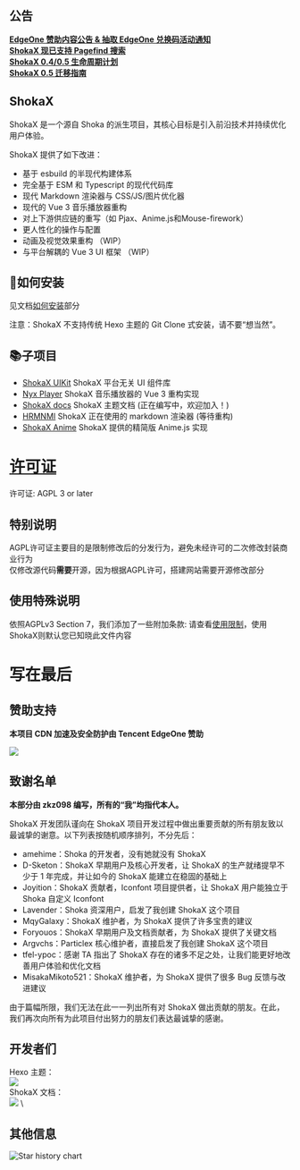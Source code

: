 ## 公告
**[EdgeOne 赞助内容公告 & 抽取 EdgeOne 兑换码活动通知](https://github.com/theme-shoka-x/hexo-theme-shokaX/discussions/446)** \
**[ShokaX 现已支持 Pagefind 搜索](https://github.com/theme-shoka-x/hexo-theme-shokaX/discussions/445)** \
**[ShokaX 0.4/0.5 生命周期计划](https://github.com/theme-shoka-x/hexo-theme-shokaX/discussions/426)** \
**[ShokaX 0.5 迁移指南](https://docs.shokax.kaitaku.xyz/getting-started/migrate/)**

## ShokaX

ShokaX 是一个源自 Shoka 的派生项目，其核心目标是引入前沿技术并持续优化用户体验。

ShokaX 提供了如下改进：
- 基于 esbuild 的半现代构建体系
- 完全基于 ESM 和 Typescript 的现代代码库
- 现代 Markdown 渲染器与 CSS/JS/图片优化器
- 现代的 Vue 3 音乐播放器重构
- 对上下游供应链的重写（如 Pjax、Anime.js和Mouse-firework）
- 更人性化的操作与配置
- 动画及视觉效果重构 （WIP）
- 与平台解耦的 Vue 3 UI 框架 （WIP）

## 🔧如何安装
见文档[如何安装](https://docs.shokax.kaitaku.xyz/getting-started/)部分

注意：ShokaX 不支持传统 Hexo 主题的 Git Clone 式安装，请不要“想当然”。

## 📚子项目
- [ShokaX UIKit](https://github.com/theme-shoka-x/ShokaX-UI-Kit/tree/main/packages/shokax-uikit) ShokaX 平台无关 UI 组件库
- [Nyx Player](https://github.com/theme-shoka-x/ShokaX-UI-Kit/tree/main/packages/nyx-player) ShokaX 音乐播放器的 Vue 3 重构实现
- [ShokaX docs](https://github.com/theme-shoka-x/shokaX-docs) ShokaX 主题文档 (正在编写中，欢迎加入！)
- [HRMNMI](https://github.com/theme-shoka-x/hexo-renderer-multi-next-markdown-it) ShokaX 正在使用的 markdown 渲染器 (等待重构)
- [ShokaX Anime](https://github.com/theme-shoka-x/theme-shokax-anime) ShokaX 提供的精简版 Anime.js 实现

# [许可证](https://github.com/theme-shoka-x/hexo-theme-shokaX/blob/main/LICENSE)
许可证: AGPL 3 or later

## 特别说明
AGPL许可证主要目的是限制修改后的分发行为，避免未经许可的二次修改封装商业行为 \
仅修改源代码**需要**开源，因为根据AGPL许可，搭建网站需要开源修改部分

## 使用特殊说明
依照AGPLv3 Section 7，我们添加了一些附加条款:
请查看[使用限制](./UsageRestrictions.md)，使用ShokaX则默认您已知晓此文件内容

# 写在最后
## 赞助支持

**本项目 CDN 加速及安全防护由 Tencent EdgeOne 赞助**

[![](https://edgeone.ai/media/34fe3a45-492d-4ea4-ae5d-ea1087ca7b4b.png)](https://edgeone.ai/zh?from=github)

## 致谢名单

__本部分由 zkz098 编写，所有的“我”均指代本人。__

ShokaX 开发团队谨向在 ShokaX 项目开发过程中做出重要贡献的所有朋友致以最诚挚的谢意。以下列表按随机顺序排列，不分先后：
- amehime：Shoka 的开发者，没有她就没有 ShokaX
- D-Sketon：ShokaX 早期用户及核心开发者，让 ShokaX 的生产就绪提早不少于 1 年完成，并让如今的 ShokaX 能建立在稳固的基础上
- Joyition：ShokaX 贡献者，Iconfont 项目提供者，让 ShokaX 用户能独立于 Shoka 自定义 Iconfont
- Lavender：Shoka 资深用户，启发了我创建 ShokaX 这个项目
- MqyGalaxy：ShokaX 维护者，为 ShokaX 提供了许多宝贵的建议
- Foryouos：ShokaX 早期用户及文档贡献者，为 ShokaX 提供了关键文档
- Argvchs：Particlex 核心维护者，直接启发了我创建 ShokaX 这个项目
- tfel-ypoc：感谢 TA 指出了 ShokaX 存在的诸多不足之处，让我们能更好地改善用户体验和优化文档
- MisakaMikoto521：ShokaX 维护者，为 ShokaX 提供了很多 Bug 反馈与改进建议

由于篇幅所限，我们无法在此一一列出所有对 ShokaX 做出贡献的朋友。在此，我们再次向所有为此项目付出努力的朋友们表达最诚挚的感谢。

## 开发者们
Hexo 主题： \
[![](https://contributors-img.web.app/image?repo=theme-shoka-x/hexo-theme-shokaX)](https://github.com/theme-shoka-x/hexo-theme-shokaX/graphs/contributors) \
ShokaX 文档： \
[![](https://contributors-img.web.app/image?repo=theme-shoka-x/shokaX-docs)](https://github.com/theme-shoka-x/shokaX-docs/graphs/contributors) \

## 其他信息
![Star history chart](https://api.star-history.com/svg?repos=theme-shoka-x/hexo-theme-shokaX&type=Date)
